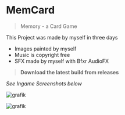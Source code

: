 # MemCard
> Memory - a Card Game

This Project was made by myself in three days
- Images painted by myself
- Music is copyright free
- SFX made by myself with Bfxr AudioFX

> **Download the latest build from releases**

*See Ingame Screenshots below*

![grafik](https://user-images.githubusercontent.com/26374772/167318204-dc59ec6e-db46-4c9f-b1e4-ac481e94615b.png)

![grafik](https://user-images.githubusercontent.com/26374772/167318277-1ba5e42e-1941-48cc-960e-cb8fc50e7ba2.png)
